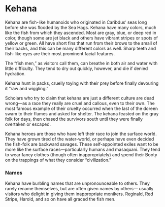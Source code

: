 # Kehana
Kehana are fish-like humanoids who originated in Caribdus’ seas long before she was flooded by the Sea Hags. Kehana have many colors, much like the fish from which they ascended. Most are gray, blue, or deep red in color, though some are jet black and others have vibrant stripes or spots of yellow or green. All have short fins that run from their brows to the small of their backs, and this can be many different colors as well. Sharp teeth and fish-like eyes are their most prominent facial features.

The “fish men,” as visitors call them, can breathe in both air and water with little difficulty. They tend to dry out quickly, however, and die if denied hydration.

Kehana hunt in packs, cruelly toying with their prey before finally devouring it “raw and wiggling.”

Scholars who try to claim that kehana are just a different culture are dead wrong—as a race they really are cruel and callous, even to their own. The most famous example of their cruelty occurred when the last of the doreen swam to their flumes and asked for shelter. The kehana feasted on the gray folk for days, then chased the survivors south until they were finally overtaken or escaped.

Kehana heroes are those who have left their race to join the surface world. They have grown tired of the water-world, or perhaps have even decided the fish-folk are backward savages. These self-appointed exiles want to be more like the surface races—particularly humans and masaquani. They tend to wear fancy clothes (though often inappropriately) and spend their Booty on the trappings of what they consider “civilization.”
### Names
Kehana have burbling names that are unpronounceable to others. They rarely rename themselves, but are often given names by others— usually visitors who delight in giving them inappropriate monikers. Reginald, Red Stripe, Harold, and so on have all graced the fish men.